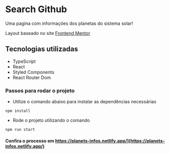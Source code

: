 # Search Github

Uma pagina com informações dos planetas do sistema solar! 

Layout baseado no site [Frontend Mentor](https://www.frontendmentor.io/challenges/planets-fact-site-gazqN8w_f)

## Tecnologias utilizadas
- TypeScript
- React
- Styled Components
- React Router Dom


### Passos para rodar o projeto
* Utilize o comando abaixo para instalar as dependências necessárias  
```
npm install
```

* Rode o projeto utilizando o comando

```
npm run start
```


#### Confira o processo em https://planets-infos.netlify.app/](https://planets-infos.netlify.app/)

